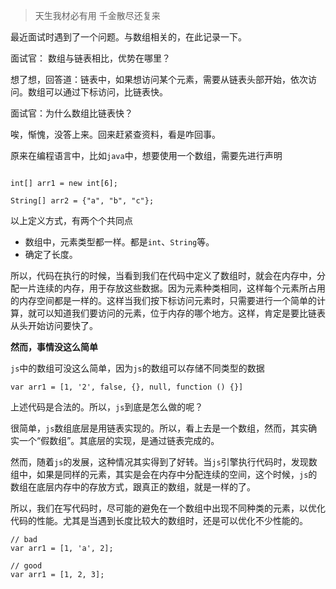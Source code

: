 > 天生我材必有用 千金散尽还复来

最近面试时遇到了一个问题。与数组相关的，在此记录一下。

面试官： 数组与链表相比，优势在哪里？

想了想，回答道：链表中，如果想访问某个元素，需要从链表头部开始，依次访问。数组可以通过下标访问，比链表快。

面试官：为什么数组比链表快？

唉，惭愧，没答上来。回来赶紧查资料，看是咋回事。

原来在编程语言中，比如`java`中，想要使用一个数组，需要先进行声明

```

int[] arr1 = new int[6];

String[] arr2 = {"a", "b", "c"};

```
以上定义方式，有两个个共同点

- 数组中，元素类型都一样。都是`int`、`String`等。
- 确定了长度。

所以，代码在执行的时候，当看到我们在代码中定义了数组时，就会在内存中，分配一片连续的内存，用于存放这些数据。因为元素种类相同，这样每个元素所占用的内存空间都是一样的。这样当我们按下标访问元素时，只需要进行一个简单的计算，就可以知道我们要访问的元素，位于内存的哪个地方。这样，肯定是要比链表从头开始访问要快了。

**然而，事情没这么简单**

`js`中的数组可没这么简单，因为`js`的数组可以存储不同类型的数据

```
var arr1 = [1, '2', false, {}, null, function () {}]

```

上述代码是合法的。所以，`js`到底是怎么做的呢？

很简单，`js`数组底层是用链表实现的。所以，看上去是一个数组，然而，其实确实一个“假数组”。其底层的实现，是通过链表完成的。

然而，随着`js`的发展，这种情况其实得到了好转。当`js`引擎执行代码时，发现数组中，如果是同样的元素，其实是会在内存中分配连续的空间，这个时候，`js`的数组在底层内存中的存放方式，跟真正的数组，就是一样的了。

所以，我们在写代码时，尽可能的避免在一个数组中出现不同种类的元素，以优化代码的性能。尤其是当遇到长度比较大的数组时，还是可以优化不少性能的。

```
// bad
var arr1 = [1, 'a', 2];

// good
var arr1 = [1, 2, 3];

```
